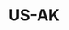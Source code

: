 ---
post_id:    2021-US-AK
title:      US-AK
images:
  - ext:    00.jpg
    width:  2400
    height: 3000
    meta:   Mendenhall Glacier, AK
tags:
  - U.S.
---